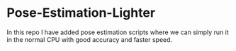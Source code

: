 # Pose-Estimation-Lighter
In this repo I have added pose estimation scripts where we can simply run it in the normal CPU with good accuracy and faster speed.
